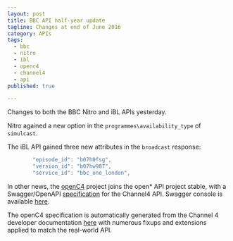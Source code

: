 ```yaml
---
layout: post
title: BBC API half-year update
tagline: Changes at end of June 2016
category: APIs
tags:
  - bbc
  - nitro
  - ibl
  - openc4
  - channel4
  - api
published: true

---
```

Changes to both the BBC Nitro and iBL APIs yesterday.

Nitro agained a new option in the `programmes\availability_type` of `simulcast`.

The iBL API gained three new attributes in the `broadcast` response:

````javascript
        "episode_id": "b07h0fsg",
        "version_id": "b07hw987",
        "service_id": "bbc_one_london",
````

In other news, the [openC4](https://github.com/Mermade/openC4) project joins the open* API project stable, with a
Swagger/OpenAPI [specification](https://raw.githubusercontent.com/Mermade/openC4/master/c4Api/swagger.json) for 
the Channel4 API. Swagger console is available [here](http://mermade.github.io/swagger/index.html?url=https://raw.githubusercontent.com/Mermade/openC4/master/c4Api/swagger.json).

The openC4 specification is automatically generated from the Channel 4 developer documentation 
[here](http://developer.channel4.com/) with numerous fixups and extensions applied to match the real-world API.
